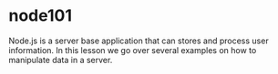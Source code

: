 # node101
Node.js is a server base application that can stores and process user information. In this lesson we go over several examples on how to manipulate  data in a server.

